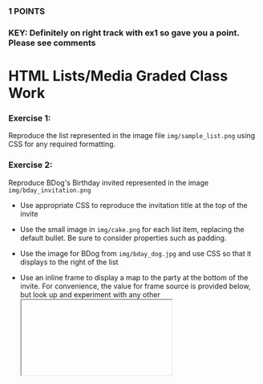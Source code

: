 ### 1 POINTS
### KEY: Definitely on right track with ex1 so gave you a point. Please see comments

# HTML Lists/Media Graded Class Work

### Exercise 1:
Reproduce the list represented in the image file ```img/sample_list.png``` using CSS for any required formatting.

### Exercise 2:
Reproduce BDog's Birthday invited represented in the image ```img/bday_invitation.png```

* Use appropriate CSS to reproduce the invitation title at the top of the invite

* Use the small image in ```img/cake.png``` for each list item, replacing the default bullet. Be sure to consider properties such as padding.

* Use the image for BDog from ```img/bday_dog.jpg``` and use CSS so that it displays to the right of the list

* Use an inline frame to display a map to the party at the bottom of the invite. For convenience, the value for frame source is provided below, but look up and experiment with any other <iframe> element attributes as needed.

```"https://maps.google.com/maps?width=100%&amp;height=400&amp;hl=en&amp;coord=35.15222195, -90.0151935387112&amp;q=1350%20Concourse%20Avenue%2C%20Memphis%2C%20TN%2038104+(Concorse)&amp;ie=UTF8&amp;t=&amp;z=14&amp;iwloc=B&amp;output=embed"```


